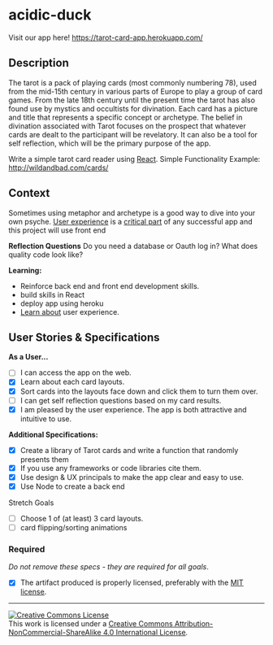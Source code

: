 # acidic-duck

Visit our app here! https://tarot-card-app.herokuapp.com/

## Description

The tarot is a pack of playing cards (most commonly numbering 78), used from the mid-15th century in various parts of Europe to play a group of card games. From the late 18th century until the present time the tarot has also found use by mystics and occultists for divination. Each card has a picture and title that represents a specific concept or archetype. The belief in divination associated with Tarot focuses on the prospect that whatever cards are dealt to the participant will be revelatory. 
It can also be a tool for self reflection, which will be the primary purpose of the app.

Write a simple tarot card reader using [React](https://facebook.github.io/react).
Simple Functionality Example: http://wildandbad.com/cards/
## Context

Sometimes using metaphor and archetype is a good way to dive into your own psyche.
[User experience](https://en.wikipedia.org/wiki/User_experience) is a [critical part](https://designshack.net/articles/why-does-user-experience-matter/) of any successful app and this project will use front end

**Reflection Questions**
Do you need a database or Oauth log in?
What does quality code look like? 

**Learning:** 
- Reinforce back end and front end development skills.
- build skills in React
- deploy app using heroku
- [Learn about](http://www.jjg.net/elements/pdf/elements.pdf) user experience.
## User Stories & Specifications

**As a User...**
- [ ] I can access the app on the web.
- [x] Learn about each card layouts.
- [x] Sort cards into the layouts face down and click them to turn them over.
- [ ] I can get self reflection questions based on my card results.
- [x] I am pleased by the user experience. The app is both attractive and intuitive to use.

**Additional Specifications:**
- [x] Create a library of Tarot cards and write a function that randomly presents them
- [x]  If you use any frameworks or code libraries cite them.
- [x] Use design & UX principals to make the app clear and easy to use.
- [x] Use Node to create a back end

Stretch Goals
- [ ] Choose 1 of (at least) 3 card layouts.
- [ ] card flipping/sorting animations

### Required
_Do not remove these specs - they are required for all goals_.
- [x] The artifact produced is properly licensed, preferably with the [MIT license](https://opensource.org/licenses/MIT).

---

<!-- LICENSE -->

<a rel="license" href="http://creativecommons.org/licenses/by-nc-sa/4.0/"><img alt="Creative Commons License" style="border-width:0" src="https://i.creativecommons.org/l/by-nc-sa/4.0/80x15.png" /></a>
<br />This work is licensed under a <a rel="license" href="http://creativecommons.org/licenses/by-nc-sa/4.0/">Creative Commons Attribution-NonCommercial-ShareAlike 4.0 International License</a>.
